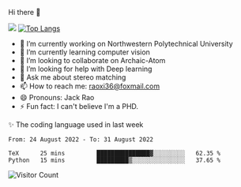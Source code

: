 Hi there 👋

![](https://github-readme-stats.vercel.app/api?username=Raohaocheng)
[![Top Langs](https://github-readme-stats.vercel.app/api/top-langs/?username=Raohaocheng&layout=compact)](https://github.com/anuraghazra/github-readme-stats)

- 🔭 I’m currently working on Northwestern Polytechnical University
- 🌱 I’m currently learning computer vision
- 👯 I’m looking to collaborate on Archaic-Atom
- 🤔 I’m looking for help with Deep learning
- 💬 Ask me about stereo matching
- 📫 How to reach me: raoxi36@foxmail.com
- 😄 Pronouns: Jack Rao
- ⚡ Fun fact: I can't believe I'm a PHD.

✨ The coding language used in last week
<!--START_SECTION:waka-->

```text
From: 24 August 2022 - To: 31 August 2022

TeX      25 mins         ███████████████▓░░░░░░░░░   62.35 %
Python   15 mins         █████████▒░░░░░░░░░░░░░░░   37.65 %
```

<!--END_SECTION:waka-->

![Visitor Count](https://profile-counter.glitch.me/Raohaocheng/count.svg)

